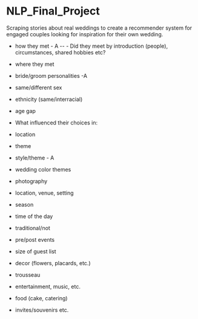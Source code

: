 NLP_Final_Project
=================

Scraping stories about real weddings to create a recommender system for engaged couples looking for inspiration for their own wedding.

- how they met - A
-- - Did they meet by introduction (people), circumstances, shared hobbies etc? 
- where they met
- bride/groom personalities -A
- same/different sex
- ethnicity (same/interracial)
- age gap
- What influenced their choices in:
-   location
-   theme


- style/theme - A
- wedding color themes
- photography
- location, venue, setting
- season
- time of the day
- traditional/not
- pre/post events
- size of guest list
- decor (flowers, placards, etc.)
- trousseau
- entertainment, music, etc.
- food (cake, catering)
- invites/souvenirs etc. 
